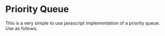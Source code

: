 # Priority Queue
This is a very simple to use javascript implementation of a priority queue.  Use as follows,


